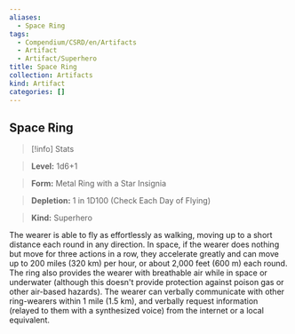 ```yaml
---
aliases:
  - Space Ring
tags:
  - Compendium/CSRD/en/Artifacts
  - Artifact
  - Artifact/Superhero
title: Space Ring
collection: Artifacts
kind: Artifact
categories: []
---
```

## Space Ring    
>[!info] Stats    
> **Level:** 1d6+1    
> **Form:** Metal Ring with a Star Insignia    
> **Depletion:** 1 in 1D100 (Check Each Day of Flying)    
> **Kind:** Superhero  
    
The wearer is able to fly as effortlessly as walking, moving up to a short distance each round in any direction. In space, if the wearer does nothing but move for three actions in a row, they accelerate greatly and can move up to 200 miles (320 km) per hour, or about 2,000 feet (600 m) each round. The ring also provides the wearer with breathable air while in space or underwater (although this doesn't provide protection against poison gas or other air-based hazards). The wearer can verbally communicate with other ring-wearers within 1 mile (1.5 km), and verbally request information (relayed to them with a synthesized voice) from the internet or a local equivalent.